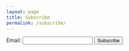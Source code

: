 ```yaml
---
layout: page
title: Subscribe
permalink: /subscribe/
---
```


<!-- Add your subscription form here -->
<form action="https://forms.gle/YPgUtLxJd3umV2Xv6" method="POST">
  <label for="email">Email:</label>
  <input type="email" id="email" name="email" required>
  <button type="submit">Subscribe</button>
</form>
